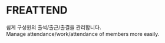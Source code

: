 # FREATTEND

쉽게 구성원의 출석/출근/출결을 관리합니다. <BR>
Manage attendance/work/attendance of members more easily.